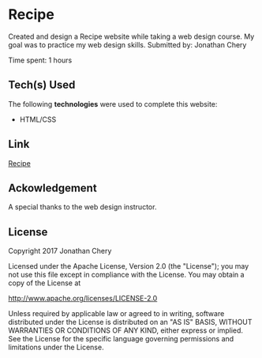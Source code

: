 # Recipe

Created and design a Recipe website while taking a web design course. My goal was to practice my web design skills.
Submitted by: Jonathan Chery

Time spent: 1 hours

## Tech(s) Used

The following **technologies** were used to complete this website:

* HTML/CSS

## Link 

<a href= 'http://cheryville.com/webdesign/week5/assignment04.html'>Recipe</a>


## Ackowledgement

A special thanks to the web design instructor.
    
## License

Copyright 2017 Jonathan Chery

Licensed under the Apache License, Version 2.0 (the "License");
you may not use this file except in compliance with the License.
You may obtain a copy of the License at

http://www.apache.org/licenses/LICENSE-2.0

Unless required by applicable law or agreed to in writing, software
distributed under the License is distributed on an "AS IS" BASIS,
WITHOUT WARRANTIES OR CONDITIONS OF ANY KIND, either express or implied.
See the License for the specific language governing permissions and
limitations under the License.
